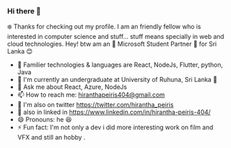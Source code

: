 ### Hi there 👋

:snowflake: Thanks for checking out my profile. I am an friendly fellow who is interested in computer science and stuff... stuff means specially in web and cloud technologies. 
Hey! btw am an :blue_heart: Microsoft Student Partner :blue_heart: for Sri Lanka :blush: 

- 🔭 Familier technologies & languages are React, NodeJs, Flutter, python, Java
- 🌱 I'm currently an undergraduate at University of Ruhuna, Sri Lanka :eyes:
- 💬 Ask me about React, Azure, NodeJs
- 📫 How to reach me: hiranthapeiris404@gmail.com
- :speech_balloon: I'm also on twitter https://twitter.com/hirantha_peiris 
- :speech_balloon: also in linked in https://www.linkedin.com/in/hirantha-peiris-404/
- 😄 Pronouns: he :satisfied:
- ⚡ Fun fact: I'm not only a dev i did more interesting work on film and VFX and still an hobby .

